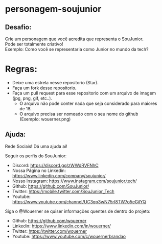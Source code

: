 # personagem-soujunior

## Desafio:
Crie um personagem que você acredita que representa o SouJunior.  
Pode ser totalmente criativo!  
Exemplo: Como você se representaria como Junior no mundo da tech?  

# Regras: 
  -  Deixe uma estrela nesse repositorio (Star).
  -  Faça um fork desse repositorio.
  -  Faça um pull request para esse repositorio com um arquivo de imagem (jpg, png, gif, etc..).
       - O arquivo não pode conter nada que seja considerado para maiores de 18.
       - O arquivo precisa ser nomeado com o seu nome do github (Exemplo: wouerner.png)             
        
## Ajuda:
Rede Sociais! Dá uma ajuda ai!  

Seguir os perfis do SouJunior:
 -   Discord: https://discord.gg/zWWdRVFNhC
 -   Nossa Página no Linkedin: https://www.linkedin.com/company/soujunior/
 -   Nosso Instagram: https://www.instagram.com/soujunior.tech/
 -   Github: https://github.com/SouJunior/
 -   Twitter: https://mobile.twitter.com/SouJunior_Tech
 -   Youtube: https://www.youtube.com/channel/UC3qp3wN75rI8TW7o5eGilYQ

Siga o @Wouerner se quiser informações quentes de dentro do projeto:
-   Github: https://github.com/wouerner
-   Linkedin: https://www.linkedin.com/in/wouerner/
-   Twitter: https://twitter.com/wouerner
-   Youtube: https://www.youtube.com/c/wouernerbrandao

        
       
